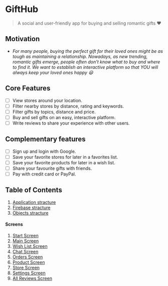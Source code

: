 # GiftHub

> A social and user-friendly app for buying and selling romantic gifts :heart:

## Motivation

* *For many people, buying the perfect gift for their loved ones might be as tough as maintaining a relationship. Nowadays, as new trending, romantic gifts emerge, people often don't know what to buy and where to find it. We want to establish an interactive platform so that YOU will always keep your loved ones happy :smiley:*

## Core Features

* [ ] View stores around your location.
* [ ] Filter nearby stores by distance, rating and keywords.
* [ ] Filter gifts by topics, distance and price.
* [ ] Buy and sell gifts on an easy, interactive platform.
* [ ] Write reviews to share your experience with other users.

## Complementary features

* [ ] Sign up and login with Google.
* [ ] Save your favorite stores for later in a favorites list.
* [ ] Save your favorite products for later in a wish list.
* [ ] Share your favourite gifts with friends.
* [ ] Pay with credit card or PayPal.

## Table of Contents
1. [Application stracture](docs/applicationstracture.md)
2. [Firebase stracture](docs/firebasestracture.md)
3. [Objects stracture](docs/databasestracture.md)
#### Screens
1. [Start Screen](docs/startscreen.md)
2. [Main Screen](docs/mainscreen.md)
3. [Wish List Screen](docs/wishlistscreen.md)
4. [Chat Screen](docs/chatscreen.md)
5. [Orders Screen](docs/ordersscreen.md)
6. [Product Screen](docs/productscreen.md)
7. [Store Screen](docs/storescreen.md)
8. [Settings Screen](docs/settingsscreen.md)
9. [All Reviews Screen](docs/allreviewsscreen.md)
